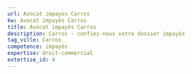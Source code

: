 ```yaml
---
url: Avocat impayes Carros
kw: Avocat impayés Carros
title: Avocat impayés Carros
description: Carros - confiez-nous votre dossier impayés
tag_ville: Carros
competence: impayés
expertise: droit-commercial
extertise_id: 4
---
```

